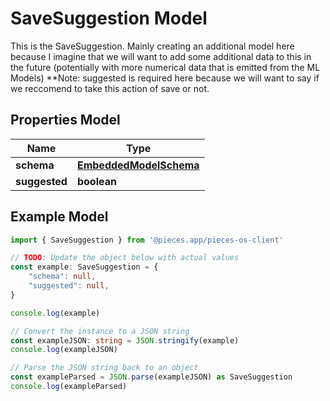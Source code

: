 
# SaveSuggestion Model

This is the SaveSuggestion. Mainly creating an additional model here because I imagine that we will want to add some additional data to this in the future (potentially with more numerical data that is emitted from the ML Models)  **Note: suggested is required here because we will want to say if we reccomend to take this action of save or not.

## Properties Model

Name | Type
------------ | -------------
**schema** | [**EmbeddedModelSchema**](EmbeddedModelSchema)
**suggested** | **boolean**

## Example Model

```typescript
import { SaveSuggestion } from '@pieces.app/pieces-os-client'

// TODO: Update the object below with actual values
const example: SaveSuggestion = {
    "schema": null,
    "suggested": null,
}

console.log(example)

// Convert the instance to a JSON string
const exampleJSON: string = JSON.stringify(example)
console.log(exampleJSON)

// Parse the JSON string back to an object
const exampleParsed = JSON.parse(exampleJSON) as SaveSuggestion
console.log(exampleParsed)
```


